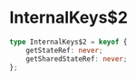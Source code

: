 # InternalKeys$2

```ts
type InternalKeys$2 = keyof {
    getStateRef: never;
    getSharedStateRef: never;
};
```


